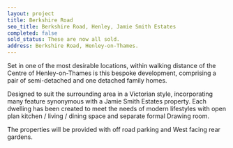 ```yaml
---
layout: project
title: Berkshire Road
seo_title: Berkshire Road, Henley, Jamie Smith Estates
completed: false
sold_status: These are now all sold.
address: Berkshire Road, Henley-on-Thames.
---
```


<p>Set in one of the most desirable locations, within walking distance of the Centre of Henley-on-Thames is this bespoke development, comprising a pair of semi-detached and one detached family homes.</p>
<p>Designed to suit the surrounding area in a Victorian style, incorporating many feature synonymous with a Jamie Smith Estates property. Each dwelling has been created to meet the needs of modern lifestyles with open plan kitchen / living / dining space and separate formal Drawing room.</p>
<p>The properties will be provided with off road parking and West facing rear gardens.</p>
